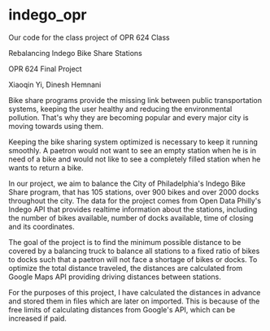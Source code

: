 # indego_opr
Our code for the class project of OPR 624 Class

Rebalancing Indego Bike Share Stations

OPR 624 Final Project

Xiaoqin Yi, Dinesh Hemnani

Bike share programs provide the missing link between public transportation systems, keeping the user healthy and reducing the environmental pollution. That's why they are becoming popular and every major city is moving towards using them.


Keeping the bike sharing system optimized is necessary to keep it running smoothly. A paetron would not want to see an empty station when he is in need of a bike and would not like to see a completely filled station when he wants to return a bike.


In our project, we aim to balance the City of Philadelphia's Indego Bike Share program, that has 105 stations, over 900 bikes and over 2000 docks throughout the city. The data for the project comes from Open Data Philly's Indego API that provides realtime information about the stations, including the number of bikes available, number of docks available, time of closing and its coordinates.


The goal of the project is to find the minimum possible distance to be covered by a balancing truck to balance all stations to a fixed ratio of bikes to docks such that a paetron will not face a shortage of bikes or docks. To optimize the total distance traveled, the distances are calculated from Google Maps API providing driving distances between stations.


For the purposes of this project, I have calculated the distances in advance and stored them in files which are later on imported. This is because of the free limits of calculating distances from Google's API, which can be increased if paid.
